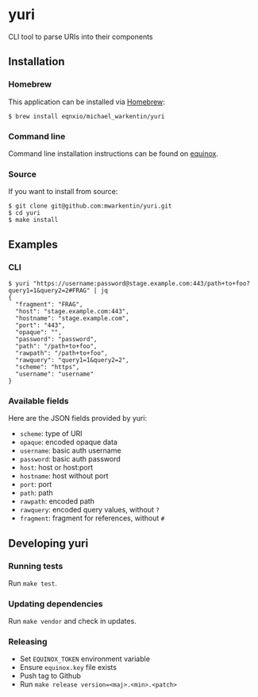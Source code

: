 # yuri
CLI tool to parse URIs into their components

## Installation

### Homebrew

This application can be installed via [Homebrew](http://brew.sh/):

```
$ brew install eqnxio/michael_warkentin/yuri
```

### Command line

Command line installation instructions can be found on [equinox](https://dl.equinox.io/michael_warkentin/yuri/stable).

### Source

If you want to install from source:

```
$ git clone git@github.com:mwarkentin/yuri.git
$ cd yuri
$ make install
```

## Examples

### CLI

```
$ yuri "https://username:password@stage.example.com:443/path+to+foo?query1=1&query2=2#FRAG" | jq
{
  "fragment": "FRAG",
  "host": "stage.example.com:443",
  "hostname": "stage.example.com",
  "port": "443",
  "opaque": "",
  "password": "password",
  "path": "/path+to+foo",
  "rawpath": "/path+to+foo",
  "rawquery": "query1=1&query2=2",
  "scheme": "https",
  "username": "username"
}
```

### Available fields

Here are the JSON fields provided by yuri:

* `scheme`: type of URI
* `opaque`: encoded opaque data
* `username`: basic auth username
* `password`: basic auth password
* `host`: host or host:port
* `hostname`: host without port
* `port`: port
* `path`: path
* `rawpath`: encoded path
* `rawquery`: encoded query values, without `?`
* `fragment`: fragment for references, without `#`

## Developing yuri

### Running tests

Run `make test`.

### Updating dependencies

Run `make vendor` and check in updates.

### Releasing

* Set `EQUINOX_TOKEN` environment variable
* Ensure `equinox.key` file exists
* Push tag to Github
* Run `make release version=<maj>.<min>.<patch>`

